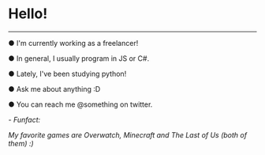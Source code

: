 # Hello!

***
  
● I'm currently working as a freelancer!

● In general, I usually program in JS or C#.

● Lately, I've been studying python!

● Ask me about anything :D

● You can reach me @something on twitter.

_- Funfact:_
  
_My favorite games are Overwatch, Minecraft and The Last of Us (both of them) :)_
